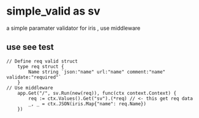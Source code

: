# simple_valid as sv
a simple paramater validator for iris , use middleware

## use see test 
```cassandraql
// Define req valid struct
	type req struct {
		Name string `json:"name" url:"name" comment:"name" validate:"required"`
	}
// Use middleware
	app.Get("/", sv.Run(new(req)), func(ctx context.Context) {
		req := ctx.Values().Get("sv").(*req) // <- this get req data 
		_, _ = ctx.JSON(iris.Map{"name": req.Name})
	})
```
